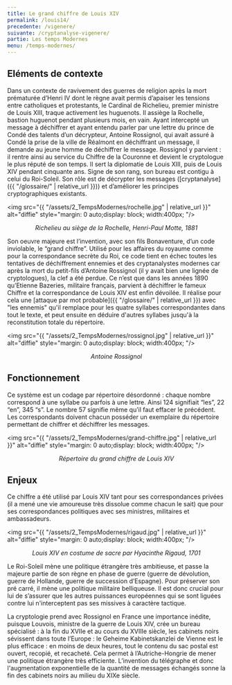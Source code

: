 ```yaml
---
title: Le grand chiffre de Louis XIV
permalink: /louis14/
precedente: /vigenere/
suivante: /cryptanalyse-vigenere/
partie: Les temps Modernes
menu: /temps-modernes/
---
```

## Eléments de contexte

Dans un contexte de ravivement des guerres de religion après la mort prématurée d’Henri IV dont le règne avait permis d’apaiser les tensions entre catholiques et protestants, le Cardinal de Richelieu, premier ministre de Louis XIII, traque activement les huguenots. Il assiège la Rochelle, bastion huguenot pendant plusieurs mois, en vain. Ayant intercepté un message à déchiffrer et ayant entendu parler par une lettre du prince de Condé des talents d’un décrypteur, Antoine Rossignol, qui avait assuré à Condé la prise de la ville de Réalmont en déchiffrant un message, il demande au jeune homme de déchiffrer le message. Rossignol y parvient : il rentre ainsi au service du Chiffre de la Couronne et devient le cryptologue le plus réputé de son temps. Il sert la diplomatie de Louis XIII, puis de Louis XIV pendant cinquante ans. Signe de son rang, son bureau est contigu à celui du Roi-Soleil. Son rôle est de décrypter les messages ([cryptanalyse]({{ "/glossaire/" | relative_url }})) et d’améliorer les principes cryptographiques existants.

<img src="{{ "/assets/2_TempsModernes/rochelle.jpg" | relative_url }}" alt="diffie" style="margin: 0 auto;display: block; width:400px; "/>
<p align="center"> <em> Richelieu au siège de la Rochelle, Henri-Paul Motte, 1881 </em> </p>

Son oeuvre majeure est l’invention, avec son fils Bonaventure, d’un code inviolable, le “grand chiffre”. Utilisé pour les affaires du royaume comme pour la correspondance secrète du Roi, ce code tient en échec toutes les tentatives de déchiffrement ennemies et des cryptanalystes modernes car après la mort du petit-fils d’Antoine Rossignol (il y avait bien une lignée de cryptologues), la clef a été perdue. Ce n’est que dans les années 1890 qu’Etienne Bazeries, militaire français, parvient à déchiffrer le fameux Chiffre et la correspondance de Louis XIV est enfin dévoilée. Il réalise pour cela une [attaque par mot probable]({{ "/glossaire/" | relative_url }}) avec "les ennemis" qu'il remplace pour les quatre syllabes correspondantes dans tout le texte, et peut ensuite en déduire d'autres syllabes jusqu'à la reconstitution totale du répertoire. 

<img src="{{ "/assets/2_TempsModernes/rossignol.jpg" | relative_url }}" alt="diffie" style="margin: 0 auto;display: block; width:400px; "/>
<p align="center"> <em> Antoine Rossignol </em> </p>

## Fonctionnement

Ce système est un codage par répertoire désordonné : chaque nombre correspond à une syllabe ou parfois à une lettre. Ainsi 124 signifiait “les”, 22 “en”, 345 “s”. Le nombre 57 signifie même qu’il faut effacer le précédent. Les correspondants doivent chacun posséder un exemplaire du répertoire permettant de chiffrer et déchiffrer les messages.

<img src="{{ "/assets/2_TempsModernes/grand-chiffre.jpg" | relative_url }}" alt="diffie" style="margin: 0 auto;display: block; width:400px; "/>
<p align="center"> <em> Répertoire du grand chiffre de Louis XIV </em> </p>

## Enjeux

Ce chiffre a été utilisé par Louis XIV tant pour ses correspondances privées (il a mené une vie amoureuse très dissolue comme chacun le sait) que pour ses correspondances politiques avec ses ministres, militaires et ambassadeurs.

<img src="{{ "/assets/2_TempsModernes/rigaud.jpg" | relative_url }}" alt="diffie" style="margin: 0 auto;display: block; width:400px; "/>
<p align="center"> <em> Louis XIV en costume de sacre par Hyacinthe Rigaud, 1701 </em> </p>

Le Roi-Soleil mène une politique étrangère très ambitieuse, et passe la majeure partie de son règne en phase de guerre (guerre de dévolution, guerre de Hollande, guerre de succession d’Espagne). Pour préserver son pré carré, il mène une politique militaire belliqueuse. Il est donc crucial pour lui de s’assurer que les autres puissances européennes qui se sont liguées contre lui n'interceptent pas ses missives à caractère tactique.

La cryptologie prend avec Rossignol en France une importance inédite, puisque Louvois, ministre de la guerre de Louis XIV, crée un bureau spécialisé : à la fin du XVIIe et au cours du XVIIIe siècle, les cabinets noirs sévissent dans toute l’Europe : le Geheime Kabinetskanzlei de Vienne est le plus efficace : en moins de deux heures, tout le contenu du sac postal est ouvert, recopié, et recacheté. Cela permet à l’Autriche-Hongrie de mener une politique étrangère très efficiente. L’invention du télégraphe et donc l'augmentation exponentielle de la quantité de messages échangés sonne la fin des cabinets noirs au milieu du XIXe siècle.
